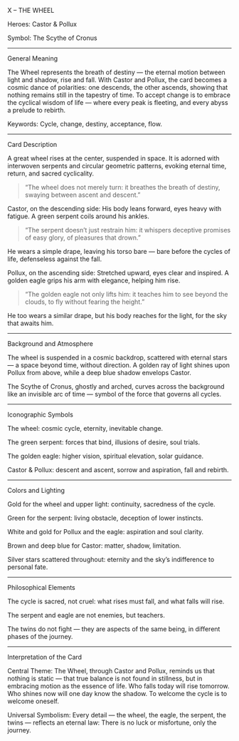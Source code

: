 X – THE WHEEL

Heroes: Castor & Pollux

Symbol: The Scythe of Cronus


---

General Meaning

The Wheel represents the breath of destiny — the eternal motion between light and shadow, rise and fall.
With Castor and Pollux, the card becomes a cosmic dance of polarities: one descends, the other ascends, showing that nothing remains still in the tapestry of time.
To accept change is to embrace the cyclical wisdom of life — where every peak is fleeting, and every abyss a prelude to rebirth.

Keywords: Cycle, change, destiny, acceptance, flow.


---

Card Description

A great wheel rises at the center, suspended in space.
It is adorned with interwoven serpents and circular geometric patterns, evoking eternal time, return, and sacred cyclicality.

> “The wheel does not merely turn: it breathes the breath of destiny, swaying between ascent and descent.”



Castor, on the descending side:
His body leans forward, eyes heavy with fatigue.
A green serpent coils around his ankles.

> “The serpent doesn’t just restrain him: it whispers deceptive promises of easy glory, of pleasures that drown.”



He wears a simple drape, leaving his torso bare — bare before the cycles of life, defenseless against the fall.

Pollux, on the ascending side:
Stretched upward, eyes clear and inspired.
A golden eagle grips his arm with elegance, helping him rise.

> “The golden eagle not only lifts him: it teaches him to see beyond the clouds, to fly without fearing the height.”



He too wears a similar drape, but his body reaches for the light, for the sky that awaits him.


---

Background and Atmosphere

The wheel is suspended in a cosmic backdrop, scattered with eternal stars — a space beyond time, without direction.
A golden ray of light shines upon Pollux from above, while a deep blue shadow envelops Castor.

The Scythe of Cronus, ghostly and arched, curves across the background like an invisible arc of time — symbol of the force that governs all cycles.


---

Iconographic Symbols

The wheel: cosmic cycle, eternity, inevitable change.

The green serpent: forces that bind, illusions of desire, soul trials.

The golden eagle: higher vision, spiritual elevation, solar guidance.

Castor & Pollux: descent and ascent, sorrow and aspiration, fall and rebirth.



---

Colors and Lighting

Gold for the wheel and upper light: continuity, sacredness of the cycle.

Green for the serpent: living obstacle, deception of lower instincts.

White and gold for Pollux and the eagle: aspiration and soul clarity.

Brown and deep blue for Castor: matter, shadow, limitation.

Silver stars scattered throughout: eternity and the sky’s indifference to personal fate.



---

Philosophical Elements

The cycle is sacred, not cruel: what rises must fall, and what falls will rise.

The serpent and eagle are not enemies, but teachers.

The twins do not fight — they are aspects of the same being, in different phases of the journey.



---

Interpretation of the Card

Central Theme:
The Wheel, through Castor and Pollux, reminds us that nothing is static — that true balance is not found in stillness, but in embracing motion as the essence of life.
Who falls today will rise tomorrow.
Who shines now will one day know the shadow.
To welcome the cycle is to welcome oneself.

Universal Symbolism:
Every detail — the wheel, the eagle, the serpent, the twins — reflects an eternal law:
There is no luck or misfortune, only the journey.
